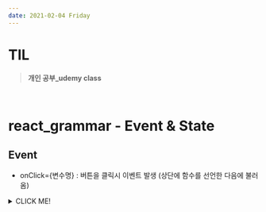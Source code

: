 ```yaml
---
date: 2021-02-04 Friday
---
```


# TIL

> **개인 공부_udemy class**
<br />

# react_grammar - Event & State

## Event 
- onClick={변수명} : 버튼을 클릭시 이벤트 발생 (상단에 함수를 선언한 다음에 불러옴)


<details>
<summary>CLICK ME!</summary>  

- 
</detials>  
